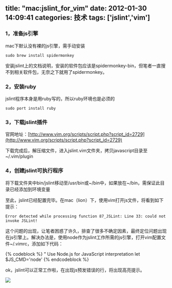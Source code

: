 title: "mac:jslint_for_vim"
date: 2012-01-30 14:09:41
categories: 技术
tags: ['jslint','vim']
---

### 1，准备js引擎
 
mac下默认没有裸的js引擎，需手动安装
 

`sudo brew install spidermonkey`
 
安装jslint上的文档说明，安装的软件包应该是spidermonkey-bin，但笔者一直搜不到相关软件包，无奈之下就用了spidermonkey。

### 2，安装ruby
 
jslint程序本身是用ruby写的，所以ruby环境也是必须的
 
`sudo port install ruby`

<!--more-->

### 3，下载jslint插件
 
官网地址：[http://www.vim.org/scripts/script.php?script_id=2729](http://www.vim.org/scripts/script.php?script_id=2729)
 
下载完成后，解压缩文件，进入jslint.vim文件夹，拷贝javascript目录至~/.vim/plugin 

### 4，创建jslint可执行程序
 
将下载文件夹中bin/jslint移动至/usr/bin或~/bin中，如果放在~/bin，需保证此目录已经添加到环境变量

至此，jslint已经配置完毕。在mac（lion）下，使用vim打开js文件，将看到如下提示：
 

`Error detected while processing function 87_JSLint: Line 33: could not invoke JSLint!`
 
这个问题的出现，让笔者困惑了许久，排查了很多不确定因素，最终定位问题出现在js引擎上。解决办法是，使用node作为jslint工作所需的js引擎，打开vim配置文件~/.vimrc，添加如下代码：

{% codeblock %}
" Use Node.js for JavaScript interpretation 
let $JS_CMD='node'
{% endcodeblock %}


ok，jslint可以正常工作啦，在出现js预发错误的行，将出现高亮提示。

![](/img/777.jpg)

